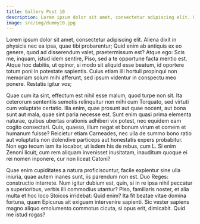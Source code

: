 ```yaml
---
title: Gallery Post 10
description: Lorem ipsum dolor sit amet, consectetur adipiscing elit. Quid igitur, inquit, eos responsuros putas? Est enim effectrix multarum et magnarum voluptatum. At ille pellit, qui permulcet sensum voluptate. 
image: src/img/dummy10.jpg
---
```

Lorem ipsum dolor sit amet, consectetur adipiscing elit. Aliena dixit in physicis nec ea ipsa, quae tibi probarentur; Quid enim ab antiquis ex eo genere, quod ad disserendum valet, praetermissum est? Atque ego: Scis me, inquam, istud idem sentire, Piso, sed a te opportune facta mentio est. Atque hoc dabitis, ut opinor, si modo sit aliquid esse beatum, id oportere totum poni in potestate sapientis. Cuius etiam illi hortuli propinqui non memoriam solum mihi afferunt, sed ipsum videntur in conspectu meo ponere. Restatis igitur vos; 

Quae cum ita sint, effectum est nihil esse malum, quod turpe non sit. Ita ceterorum sententiis semotis relinquitur non mihi cum Torquato, sed virtuti cum voluptate certatio. Illa enim, quae prosunt aut quae nocent, aut bona sunt aut mala, quae sint paria necesse est. Sunt enim quasi prima elementa naturae, quibus ubertas orationis adhiberi vix potest, nec equidem eam cogito consectari. Quis, quaeso, illum negat et bonum virum et comem et humanum fuisse? Reicietur etiam Carneades, nec ulla de summo bono ratio aut voluptatis non dolendive particeps aut honestatis expers probabitur. Non ego tecum iam ita iocabor, ut isdem his de rebus, cum L. Si enim Zenoni licuit, cum rem aliquam invenisset inusitatam, inauditum quoque ei rei nomen inponere, cur non liceat Catoni? 

Quae enim cupiditates a natura proficiscuntur, facile explentur sine ulla iniuria, quae autem inanes sunt, iis parendum non est. Duo Reges: constructio interrete. Num igitur dubium est, quin, si in re ipsa nihil peccatur a superioribus, verbis illi commodius utantur? Piso, familiaris noster, et alia multa et hoc loco Stoicos irridebat: Quid enim? Ita fit beatae vitae domina fortuna, quam Epicurus ait exiguam intervenire sapienti. Sic vester sapiens magno aliquo emolumento commotus cicuta, si opus erit, dimicabit. Quid me istud rogas? 
